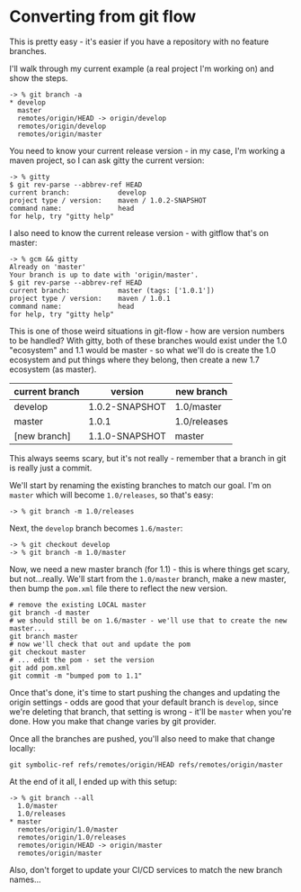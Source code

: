 # Converting from git flow

This is pretty easy - it's easier if you have a repository with no feature branches.

I'll walk through my current example (a real project I'm working on) and show the steps.

```shell
-> % git branch -a
* develop
  master
  remotes/origin/HEAD -> origin/develop
  remotes/origin/develop
  remotes/origin/master
```

You need to know your current release version - in my case, I'm working a maven project, so I can ask gitty the 
current version:

```shell
-> % gitty
$ git rev-parse --abbrev-ref HEAD
current branch:            develop
project type / version:    maven / 1.0.2-SNAPSHOT
command name:              head
for help, try "gitty help"
```

I also need to know the current release version - with gitflow that's on master:

```shell
-> % gcm && gitty
Already on 'master'
Your branch is up to date with 'origin/master'.
$ git rev-parse --abbrev-ref HEAD
current branch:            master (tags: ['1.0.1'])
project type / version:    maven / 1.0.1
command name:              head
for help, try "gitty help"
```

This is one of those weird situations in git-flow - how are version numbers to be handled? With gitty, both of these 
branches would exist under the 1.0 "ecosystem" and 1.1 would be master - so what we'll do is create the 1.0 ecosystem 
and put things where they belong, then create a new 1.7 ecosystem (as master).

| current branch    | version           | new branch 
|-------------------|-------------------|-------
| develop           | 1.0.2-SNAPSHOT    | 1.0/master
| master            | 1.0.1             | 1.0/releases
| [new branch]      | 1.1.0-SNAPSHOT    | master

This always seems scary, but it's not really - remember that a branch in git is really just a commit. 

We'll start by renaming the existing branches to match our goal. I'm on `master` which will become `1.0/releases`, so 
that's easy:

```shell
-> % git branch -m 1.0/releases
```

Next, the `develop` branch becomes `1.6/master`:
```shell
-> % git checkout develop
-> % git branch -m 1.0/master
```

Now, we need a new master branch (for 1.1) - this is where things get scary, but not...really. We'll start from the 
`1.0/master` branch, make a new master, then bump the `pom.xml` file there to reflect the new version. 

```shell
# remove the existing LOCAL master
git branch -d master
# we should still be on 1.6/master - we'll use that to create the new master...
git branch master
# now we'll check that out and update the pom
git checkout master
# ... edit the pom - set the version
git add pom.xml
git commit -m "bumped pom to 1.1"
```

Once that's done, it's time to start pushing the changes and updating the origin settings - odds are good that your
default branch is `develop`, since we're deleting that branch, that setting is wrong - it'll be `master` when you're 
done. How you make that change varies by git provider.

Once all the branches are pushed, you'll also need to make that change locally:

```shell
git symbolic-ref refs/remotes/origin/HEAD refs/remotes/origin/master
```

At the end of it all, I ended up with this setup:

```shell
-> % git branch --all
  1.0/master
  1.0/releases
* master
  remotes/origin/1.0/master
  remotes/origin/1.0/releases
  remotes/origin/HEAD -> origin/master
  remotes/origin/master
```

Also, don't forget to update your CI/CD services to match the new branch names...

